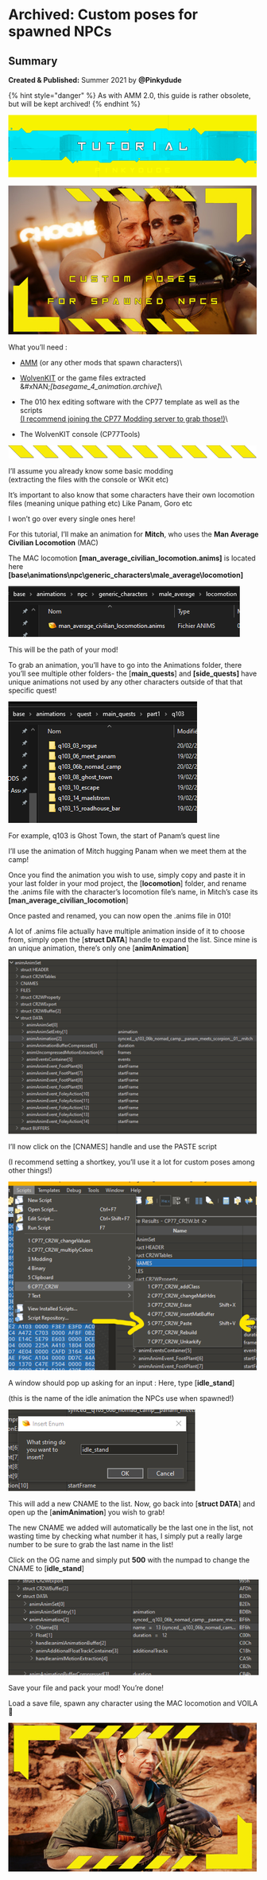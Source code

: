 # Archived: Custom poses for spawned NPCs

## Summary <a href="#summary" id="summary"></a>

**Created & Published:** Summer 2021 by **@Pinkydude**

{% hint style="danger" %}
As with AMM 2.0,  this guide is rather obsolete, but will be kept archived!
{% endhint %}

![](<../../../.gitbook/assets/0 (1)>)

![](<../../../.gitbook/assets/1 (1)>)

What you’ll need :

* [AMM](https://www.nexusmods.com/cyberpunk2077/mods/790) (or any other mods that spawn characters)\

* [WolvenKIT](https://github.com/WolvenKit/WolvenKit/releases) or the game files extracted\
  &#xNAN;_\[basegame\_4\_animation.archive]_\

* The 010 hex editing software with the CP77 template as well as the scripts\
  [(I recommend joining the CP77 Modding server to grab those!)](https://discord.gg/fvNFPhJh8h)\

* The WolvenKIT console (CP77Tools)

![](<../../../.gitbook/assets/2 (1)>)

I’ll assume you already know some basic modding\
(extracting the files with the console or WKit etc)

It’s important to also know that some characters have their own locomotion files (meaning unique pathing etc) Like Panam, Goro etc

I won’t go over every single ones here!

For this tutorial, I’ll make an animation for **Mitch**, who uses the **Man Average Civilian Locomotion** (MAC)

The MAC locomotion **\[man\_average\_civilian\_locomotion.anims]** is located here **\[base\animations\npc\generic\_characters\male\_average\locomotion]**

![](<../../../.gitbook/assets/3 (2)>)

This will be the path of your mod!

To grab an animation, you’ll have to go into the Animations folder, there you’ll see multiple other folders- the \[**main\_quests**] and **\[side\_quests]** have unique animations not used by any other characters outside of that that specific quest!

![](../../../.gitbook/assets/4)

For example, q103 is Ghost Town, the start of Panam’s quest line

I’ll use the animation of Mitch hugging Panam when we meet them at the camp!

Once you find the animation you wish to use, simply copy and paste it in your last folder in your mod project, the \[**locomotion**] folder, and rename the .anims file with the character’s locomotion file’s name, in Mitch’s case its **\[man\_average\_civilian\_locomotion**]

Once pasted and renamed, you can now open the .anims file in 010!

A lot of .anims file actually have multiple animation inside of it to choose from, simply open the \[**struct DATA**] handle to expand the list. Since mine is an unique animation, there’s only one \[**animAnimation**]

![](<../../../.gitbook/assets/5 (3)>)

I’ll now click on the \[CNAMES] handle and use the PASTE script

(I recommend setting a shortkey, you’ll use it a lot for custom poses among other things!)

![](<../../../.gitbook/assets/6 (2)>)

A window should pop up asking for an input : Here, type \[**idle\_stand**]

(this is the name of the idle animation the NPCs use when spawned!)

![](../../../.gitbook/assets/7)

This will add a new CNAME to the list. Now, go back into \[**struct DATA**] and open up the \[**animAnimation**] you wish to grab!

The new CNAME we added will automatically be the last one in the list, not wasting time by checking what number it has, I simply put a really large number to be sure to grab the last name in the list!

Click on the OG name and simply put **500** with the numpad to change the CNAME to \[**idle\_stand**]

![](../../../.gitbook/assets/8)

Save your file and pack your mod! You’re done!

Load a save file, spawn any character using the MAC locomotion and VOILA 💛

![](../../../.gitbook/assets/9)

